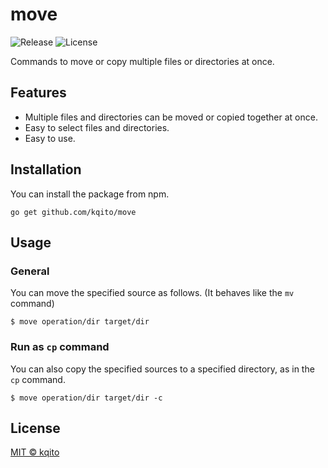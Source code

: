 # move

![Release](https://img.shields.io/github/v/release/kqito/move)
![License](https://img.shields.io/github/license/kqito/move)

Commands to move or copy multiple files or directories at once.


## Features
- Multiple files and directories can be moved or copied together at once.
- Easy to select files and directories.
- Easy to use.


## Installation
You can install the package from npm.
```
go get github.com/kqito/move
```


## Usage
### General
You can move the specified source as follows. (It behaves like the `mv` command)

```shell
$ move operation/dir target/dir
```

### Run as `cp` command
You can also copy the specified sources to a specified directory, as in the `cp` command.

```shell
$ move operation/dir target/dir -c
```


## License
[MIT © kqito](./LICENSE)
